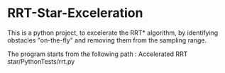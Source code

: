 # RRT-Star-Exceleration
This is a python project, to excelerate the RRT* algorithm, by identifying obstacles "on-the-fly" and removing them from the sampling range.

The program starts from the following path :  Accelerated RRT star/PythonTests/rrt.py
